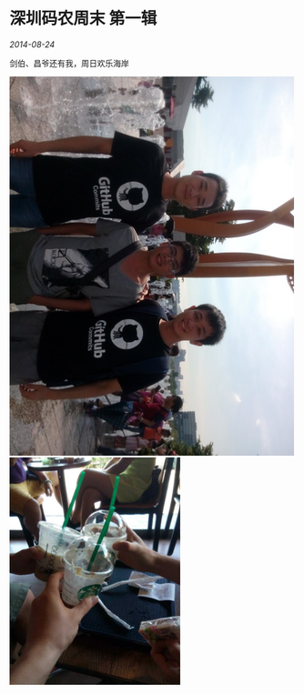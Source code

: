 # 深圳码农周末 第一辑

*2014-08-24*

剑伯、昌爷还有我，周日欢乐海岸

<img width="500" src="IMG_20140824_150017.jpg">

<img width="300" src="mmexport1408888984123.jpg">
